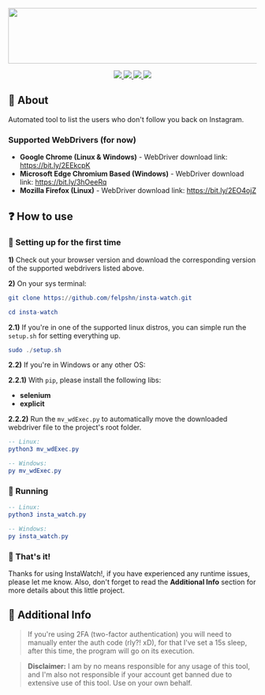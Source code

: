 <p align="center">
  <img width="566" height="113" src="https://github.com/felpshn/insta-watch/blob/master/img/instawatch-logo.png">
</p>

<p align="center">
    <a href="https://github.com/felpshn/insta-watch">
        <img src="https://img.shields.io/badge/version-2.0-lightgrey">
    </a>
    <a href="https://www.python.org/">
        <img src="https://img.shields.io/badge/built%20with-Python%203-yellow">
    </a>
    <a href="https://github.com/SeleniumHQ/selenium">
        <img src="https://img.shields.io/badge/built%20with-Selenium-brightgreen">
    </a>
    <a href="https://github.com/felpshn/insta-watch/blob/master/LICENSE">
        <img src="https://img.shields.io/badge/license-GPLv3-blue">
    </a>
</p>

## :scroll: About

Automated tool to list the users who don't follow you back on Instagram.

### Supported WebDrivers (for now)
- **Google Chrome (Linux & Windows)** - WebDriver download link: https://bit.ly/2EEkcpK
- **Microsoft Edge Chromium Based (Windows)** - WebDriver download link: https://bit.ly/3hOeeRq
- **Mozilla Firefox (Linux)** - WebDriver download link: https://bit.ly/2EO4ojZ

## :question: How to use

### :baby: Setting up for the first time

**1)** Check out your browser version and download the corresponding version of the supported webdrivers listed above.

**2)** On your sys terminal:
```elm
git clone https://github.com/felpshn/insta-watch.git

cd insta-watch
```
**2.1)** If you're in one of the supported linux distros, you can simple run the ```setup.sh``` for setting everything up.
```elm
sudo ./setup.sh
```
**2.2)** If you're in Windows or any other OS:

**2.2.1)** With ```pip```, please install the following libs:
- **selenium**
- **explicit**

**2.2.2)** Run the ```mv_wdExec.py``` to automatically move the downloaded webdriver file to the project's root folder.
```elm
-- Linux:
python3 mv_wdExec.py

-- Windows:
py mv_wdExec.py
```

### :running: Running
```elm
-- Linux:
python3 insta_watch.py

-- Windows:
py insta_watch.py
```

### :tada: That's it!
Thanks for using InstaWatch!, if you have experienced any runtime issues, please let me know. Also, don't forget to read the **Additional Info** section for more details about this little project.

## :loudspeaker: Additional Info

> If you're using 2FA (two-factor authentication) you will need to manually enter the auth code (rly?! xD), for that I've set a 15s sleep, after this time, the program will go on its execution. 

> **Disclaimer:** I am by no means responsible for any usage of this tool, and I'm also not responsible if your account get banned due to extensive use of this tool. Use on your own behalf.
